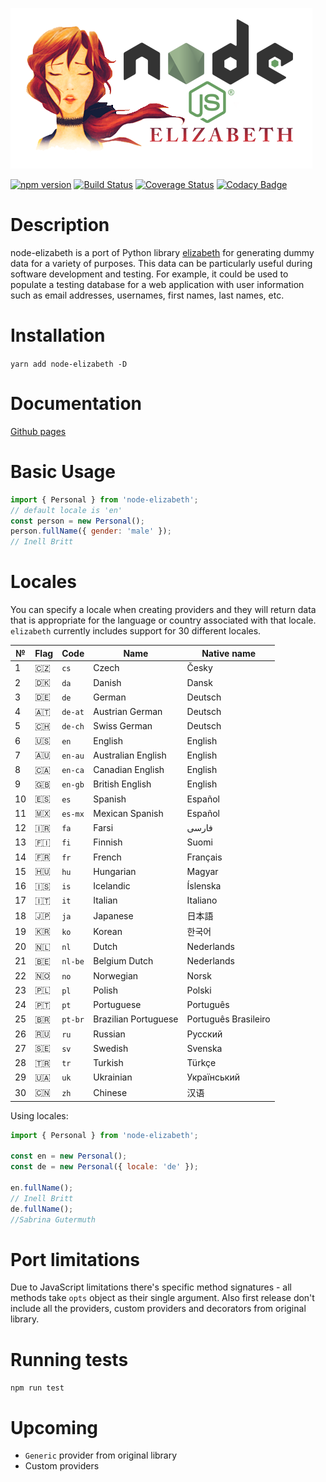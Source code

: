 ![logo](logo.png)

[![npm version](https://badge.fury.io/js/node-elizabeth.png)](https://www.npmjs.com/package/node-elizabeth)
[![Build Status](https://travis-ci.org/S-PRO/node-elizabeth.svg?branch=master)](https://travis-ci.org/S-PRO/node-elizabeth)
[![Coverage Status](https://coveralls.io/repos/github/S-PRO/node-elizabeth/badge.svg?branch=master)](https://coveralls.io/github/S-PRO/node-elizabeth?branch=master)
[![Codacy Badge](https://api.codacy.com/project/badge/Grade/13b3096bd026452a9b856c5bab8fb2a5)](https://www.codacy.com/app/aybb/node-elizabeth_2?utm_source=github.com&amp;utm_medium=referral&amp;utm_content=S-PRO/node-elizabeth&amp;utm_campaign=Badge_Grade)

Description
===========
node-elizabeth is a port of Python library
[elizabeth](https://github.com/lk-geimfari/elizabeth) for
generating dummy data for a variety of purposes.
This data can be particularly useful during
software development and testing.
For example, it could be used to populate
a testing database for a web application
with user information such as email
addresses, usernames, first names, last names, etc.

Installation
============
`yarn add node-elizabeth -D`

Documentation
=============
[Github pages](https://s-pro.github.io/node-elizabeth/)

Basic Usage
===========

```javascript
import { Personal } from 'node-elizabeth';
// default locale is 'en'
const person = new Personal();
person.fullName({ gender: 'male' });
// Inell Britt
```

Locales
=======
You can specify a locale when creating providers and
they will return data that is appropriate for
the language or country associated
with that locale. `elizabeth` currently includes support
for 30 different locales.

| №  | Flag  | Code       | Name                 | Native name |
|--- |---   |---       |---                 |---         |
| 1  | 🇨🇿   |  `cs`      | Czech                | Česky       |
| 2  | 🇩🇰   |  `da`      | Danish               | Dansk       |
| 3  | 🇩🇪   |  `de`      | German               | Deutsch     |
| 4  | 🇦🇹   |  `de-at`   | Austrian German      | Deutsch     |
| 5  | 🇨🇭   |  `de-ch`   | Swiss German         | Deutsch     |
| 6  | 🇺🇸   |  `en`      | English              | English     |
| 7  | 🇦🇺   |  `en-au`   | Australian English   | English     |
| 8  | 🇨🇦   |  `en-ca`   | Canadian English     | English     |
| 9  | 🇬🇧   |  `en-gb`   | British English      | English     |
| 10 | 🇪🇸   |  `es`      | Spanish              | Español     |
| 11 | 🇲🇽   |  `es-mx`   | Mexican Spanish      | Español     |
| 12 | 🇮🇷   |  `fa`      | Farsi                |      فارسی  |
| 13 | 🇫🇮   |  `fi`      | Finnish              | Suomi       |
| 14 | 🇫🇷   |  `fr`      | French               | Français    |
| 15 | 🇭🇺   |  `hu`      | Hungarian            | Magyar      |
| 16 | 🇮🇸   |  `is`      | Icelandic            | Íslenska    |
| 17 | 🇮🇹   |  `it`      | Italian              | Italiano    |
| 18 | 🇯🇵   |  `ja`      | Japanese             | 日本語       |
| 19 | 🇰🇷   |  `ko`      | Korean               | 한국어       |
| 20 | 🇳🇱   |  `nl`      | Dutch                | Nederlands  |
| 21 | 🇧🇪   |  `nl-be`   | Belgium Dutch        | Nederlands  |
| 22 | 🇳🇴   |  `no`      | Norwegian            | Norsk       |
| 23 | 🇵🇱   |  `pl`      | Polish               | Polski      |
| 24 | 🇵🇹   |  `pt`      | Portuguese           | Português   |
| 25 | 🇧🇷   |  `pt-br`   | Brazilian Portuguese | Português Brasileiro |
| 26 | 🇷🇺   |  `ru`      | Russian              | Русский     |
| 27 | 🇸🇪   |  `sv`      | Swedish              | Svenska     |
| 28 | 🇹🇷   |  `tr`      | Turkish              | Türkçe      |
| 29 | 🇺🇦   |  `uk`      | Ukrainian            | Український |
| 30 | 🇨🇳   |  `zh`      | Chinese              | 汉语         |


Using locales:
```javascript
import { Personal } from 'node-elizabeth';

const en = new Personal();
const de = new Personal({ locale: 'de' });

en.fullName();
// Inell Britt
de.fullName();
//Sabrina Gutermuth
```

Port limitations
================
Due to JavaScript limitations there's specific method signatures -
all methods take `opts` object as their single argument.
Also first release don't include all the providers,
custom providers and decorators from original library.

Running tests
=============
`npm run test`

Upcoming
========
* `Generic` provider from original library
* Custom providers


